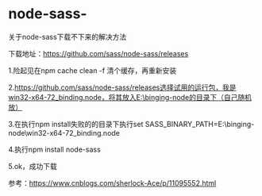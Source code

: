 # node-sass-
关于node-sass下载不下来的解决方法


下载地址：https://github.com/sass/node-sass/releases

1.险起见在npm cache clean -f 清个缓存，再重新安装

2.https://github.com/sass/node-sass/releases选择试用的运行包，我是win32-x64-72_binding.node，将其放入E:\binging-node的目录下（自己随机放）

3.在执行npm install失败的的目录下执行set SASS_BINARY_PATH=E:\binging-node\win32-x64-72_binding.node

4.执行npm install node-sass 

5.ok，成功下载




参考：https://www.cnblogs.com/sherlock-Ace/p/11095552.html
